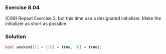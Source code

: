 ### Exercise 8.04
(C99) Repeat Exercise 3, but this time use a designated initializer. Make the
initializer as short as possible.

### Solution

```c
bool weekend[7] = {[0] = true, [6] = true};
```
